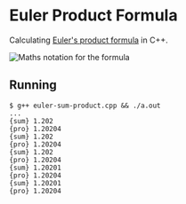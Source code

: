 # Euler Product Formula

Calculating [Euler's product formula](https://en.wikipedia.org/wiki/Proof_of_the_Euler_product_formula_for_the_Riemann_zeta_function) in C++.

![Maths notation for the formula](https://upload.wikimedia.org/math/5/0/3/5031a6baed17db84baff1d9c7f93199f.png)

## Running

```
$ g++ euler-sum-product.cpp && ./a.out
...
{sum} 1.202
{pro} 1.20204
{sum} 1.202
{pro} 1.20204
{sum} 1.202
{pro} 1.20204
{sum} 1.20201
{pro} 1.20204
{sum} 1.20201
{pro} 1.20204

```
